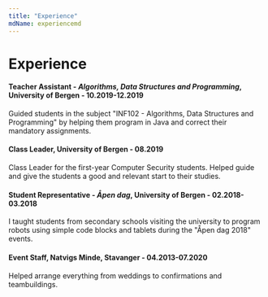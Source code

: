 ```yaml
---
title: "Experience"
mdName: experiencemd
---
```


# Experience

#### Teacher Assistant - *Algorithms, Data Structures and Programming*, University of Bergen - 10.2019-12.2019
Guided students in the subject "INF102 - Algorithms, Data Structures and Programming" by helping them program in Java and correct their mandatory assignments. 

#### Class Leader, University of Bergen - 08.2019
Class Leader for the first-year Computer Security students. Helped guide and give the students a good and relevant start to their studies.

#### Student Representative - *Åpen dag*, University of Bergen - 02.2018-03.2018
I taught students from secondary schools visiting the university to program robots using simple code blocks and tablets during the "Åpen dag 2018" events.

#### Event Staff, Natvigs Minde, Stavanger - 04.2013-07.2020
Helped arrange everything from weddings to confirmations and teambuildings.
